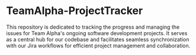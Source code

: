 # TeamAlpha-ProjectTracker
 This repository is dedicated to tracking the progress and managing the issues for Team Alpha's ongoing software development projects. It serves as a central hub for our codebase and facilitates seamless synchronization with our Jira workflows for efficient project management and collaboration.
